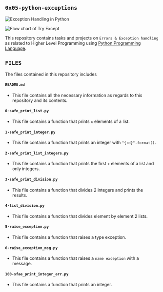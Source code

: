 ## `0x05-python-exceptions`

![Exception Handling in Python](https://hub.packtpub.com/wp-content/uploads/2019/12/image2.png)

![Flow chart of Try Except](https://www.pythontutorial.net/wp-content/uploads/2020/10/try-except-finally.png)

This repository contains tasks and projects on `Errors & Exception handling` as related to Higher Level Programming using [Python Programming Language](https://en.wikipedia.org/wiki/Python_(programming_language)).

## `FILES`
The files contained in this repository includes

#### `README.md`
  - This file contains all the necessary information as regards to this repository and its contents.

#### `0-safe_print_list.py`
  - This file contains a function that prints `x` elements of a list.

#### `1-safe_print_integer.py`
  - This file contains a function that prints an integer with `"{:d}".format()`.

#### `2-safe_print_list_integers.py`
  - This file contains a function that prints the first `x` elements of a list and only integers.

#### `3-safe_print_division.py`
  - This file contains a function that divides 2 integers and prints the results.

#### `4-list_division.py`
  - This file contains a function that divides element by element 2 lists.

#### `5-raise_exception.py`
  - This file contains a function that raises a type exception.

#### `6-raise_exception_msg.py`
  - This file contains a function that raises a `name exception` with a  message.

#### `100-sfae_print_integer_err.py`
  - This file contains a function that prints an integer.
